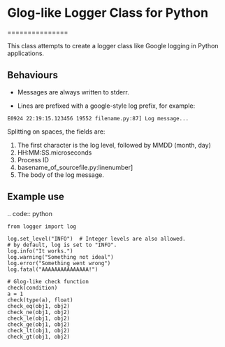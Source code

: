 # Glog-like Logger Class for Python
===============

This class attempts to create a logger class like Google logging in Python applications.

Behaviours
----------

-  Messages are always written to stderr.

-  Lines are prefixed with a google-style log prefix, for example:

``E0924 22:19:15.123456 19552 filename.py:87] Log message...``

Splitting on spaces, the fields are:

1. The first character is the log level, followed by MMDD (month, day)
2. HH:MM:SS.microseconds
3. Process ID
4. basename\_of\_sourcefile.py:linenumber]
5. The body of the log message.

Example use
-----------

.. code:: python

    from logger import log

    log.set_level("INFO")  # Integer levels are also allowed.
    # by default, log is set to "INFO".
    log.info("It works.")
    log.warning("Something not ideal")
    log.error("Something went wrong")
    log.fatal("AAAAAAAAAAAAAAA!")
    
    # Glog-like check function
    check(condition)
    a = 1
    check(type(a), float)
    check_eq(obj1, obj2)
    check_ne(obj1, obj2)
    check_le(obj1, obj2)
    check_ge(obj1, obj2)
    check_lt(obj1, obj2)
    check_gt(obj1, obj2)
